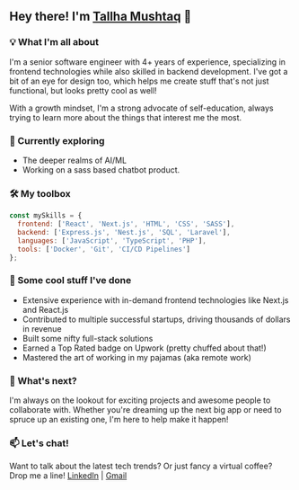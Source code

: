 ## Hey there! I'm [Tallha Mushtaq](https://tallha-mushtaq.vercel.app) 👋

### 💡 What I'm all about
I'm a senior software engineer with 4+ years of experience, specializing in frontend technologies while also skilled in backend development. I've got a bit of an eye for design too, which helps me create stuff that's not just functional, but looks pretty cool as well!

With a growth mindset, I'm a strong advocate of self-education, always trying to learn more about the things that interest me the most.

### 🌱 Currently exploring
- The deeper realms of AI/ML
- Working on a sass based chatbot product.

### 🛠️ My toolbox
```javascript
const mySkills = {
  frontend: ['React', 'Next.js', 'HTML', 'CSS', 'SASS'],
  backend: ['Express.js', 'Nest.js', 'SQL', 'Laravel'],
  languages: ['JavaScript', 'TypeScript', 'PHP'],
  tools: ['Docker', 'Git', 'CI/CD Pipelines']
};
```

### 💼 Some cool stuff I've done
- Extensive experience with in-demand frontend technologies like Next.js and React.js
- Contributed to multiple successful startups, driving thousands of dollars in revenue
- Built some nifty full-stack solutions
- Earned a Top Rated badge on Upwork (pretty chuffed about that!)
- Mastered the art of working in my pajamas (aka remote work)


### 🚀 What's next?
I'm always on the lookout for exciting projects and awesome people to collaborate with. Whether you're dreaming up the next big app or need to spruce up an existing one, I'm here to help make it happen!

### 📫 Let's chat!
Want to talk about the latest tech trends? Or just fancy a virtual coffee? Drop me a line!
[LinkedIn](https://linkedin.com/in/tallha-mushtaq) | [Gmail](mailto:devtallha@gmail.com)
